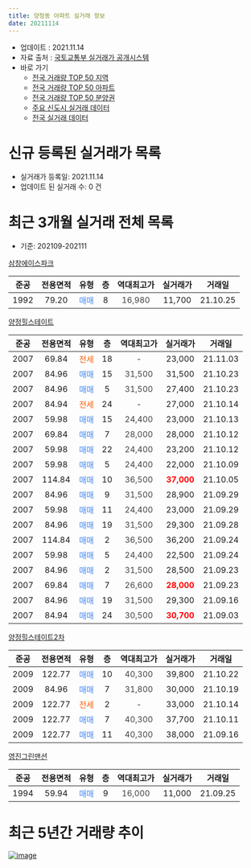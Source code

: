 ```yaml
---
title: 양정동 아파트 실거래 정보
date: 20211114
---
```


* 업데이트 : 2021.11.14
* 자료 출처 : [국토교통부 실거래가 공개시스템](http://rt.molit.go.kr)
* 바로 가기
    * [전국 거래량 TOP 50 지역](https://apt-info.github.io/apt-trade-info/tr)
    * [전국 거래량 TOP 50 아파트](https://apt-info.github.io/apt-trade-info/ta)
    * [전국 거래량 TOP 50 분양권](https://apt-info.github.io/apt-trade-info/tb)
    * [주요 신도시 실거래 데이터](https://apt-info.github.io/apt-trade-info/newtown)
    * [전국 실거래 데이터](https://apt-info.github.io/apt-trade-info/all)



<script async src="https://pagead2.googlesyndication.com/pagead/js/adsbygoogle.js"></script>
<!-- 기본광고 -->
<ins class="adsbygoogle"
     style="display:block"
     data-ad-client="ca-pub-1142216861245946"
     data-ad-slot="4805727019"
     data-ad-format="auto"
     data-full-width-responsive="true"></ins>
<script>
     (adsbygoogle = window.adsbygoogle || []).push({});
</script>


# 신규 등록된 실거래가 목록

* 실거래가 등록일: 2021.11.14
* 업데이트 된 실거래 수: 0 건




<script async src="https://pagead2.googlesyndication.com/pagead/js/adsbygoogle.js"></script>
<!-- 기본광고 -->
<ins class="adsbygoogle"
     style="display:block"
     data-ad-client="ca-pub-1142216861245946"
     data-ad-slot="4805727019"
     data-ad-format="auto"
     data-full-width-responsive="true"></ins>
<script>
     (adsbygoogle = window.adsbygoogle || []).push({});
</script>


# 최근 3개월 실거래 전체 목록
* 기준: 202109-202111


[삼창에이스파크](https://search.naver.com/search.naver?query=%EC%82%BC%EC%B0%BD%EC%97%90%EC%9D%B4%EC%8A%A4%ED%8C%8C%ED%81%AC)

|준공|전용면적|유형|층|역대최고가|실거래가|거래일|
|:---:|:---:|:---:|:---:|:---:|:---:|:---:|
|1992|79.20|<span style="color:#4285F3">매매</span>|8|<span style="color:#444444">16,980</span>|11,700|21.10.25|

[양정힐스테이트](https://search.naver.com/search.naver?query=%EC%96%91%EC%A0%95%ED%9E%90%EC%8A%A4%ED%85%8C%EC%9D%B4%ED%8A%B8)

|준공|전용면적|유형|층|역대최고가|실거래가|거래일|
|:---:|:---:|:---:|:---:|:---:|:---:|:---:|
|2007|69.84|<span style="color:#FF5A00">전세</span>|18|<span style="color:#444444">-</span>|23,000|21.11.03|
|2007|84.96|<span style="color:#4285F3">매매</span>|15|<span style="color:#444444">31,500</span>|31,500|21.10.23|
|2007|84.96|<span style="color:#4285F3">매매</span>|5|<span style="color:#444444">31,500</span>|27,400|21.10.23|
|2007|84.94|<span style="color:#FF5A00">전세</span>|24|<span style="color:#444444">-</span>|27,000|21.10.14|
|2007|59.98|<span style="color:#4285F3">매매</span>|15|<span style="color:#444444">24,400</span>|23,000|21.10.13|
|2007|69.84|<span style="color:#4285F3">매매</span>|7|<span style="color:#444444">28,000</span>|28,000|21.10.12|
|2007|59.98|<span style="color:#4285F3">매매</span>|22|<span style="color:#444444">24,400</span>|23,200|21.10.12|
|2007|59.98|<span style="color:#4285F3">매매</span>|5|<span style="color:#444444">24,400</span>|22,000|21.10.09|
|2007|114.84|<span style="color:#4285F3">매매</span>|10|<span style="color:#444444">36,500</span>|<b><span style="color:#FF0000">37,000</span></b>|21.10.05|
|2007|84.96|<span style="color:#4285F3">매매</span>|9|<span style="color:#444444">31,500</span>|28,900|21.09.29|
|2007|59.98|<span style="color:#4285F3">매매</span>|11|<span style="color:#444444">24,400</span>|23,000|21.09.29|
|2007|84.96|<span style="color:#4285F3">매매</span>|19|<span style="color:#444444">31,500</span>|29,300|21.09.28|
|2007|114.84|<span style="color:#4285F3">매매</span>|2|<span style="color:#444444">36,500</span>|36,200|21.09.24|
|2007|59.98|<span style="color:#4285F3">매매</span>|5|<span style="color:#444444">24,400</span>|22,500|21.09.24|
|2007|84.96|<span style="color:#4285F3">매매</span>|2|<span style="color:#444444">31,500</span>|28,500|21.09.23|
|2007|69.84|<span style="color:#4285F3">매매</span>|7|<span style="color:#444444">26,600</span>|<b><span style="color:#FF0000">28,000</span></b>|21.09.23|
|2007|84.96|<span style="color:#4285F3">매매</span>|19|<span style="color:#444444">31,500</span>|29,300|21.09.16|
|2007|84.94|<span style="color:#4285F3">매매</span>|24|<span style="color:#444444">30,500</span>|<b><span style="color:#FF0000">30,700</span></b>|21.09.03|

[양정힐스테이트2차](https://search.naver.com/search.naver?query=%EC%96%91%EC%A0%95%ED%9E%90%EC%8A%A4%ED%85%8C%EC%9D%B4%ED%8A%B82%EC%B0%A8)

|준공|전용면적|유형|층|역대최고가|실거래가|거래일|
|:---:|:---:|:---:|:---:|:---:|:---:|:---:|
|2009|122.77|<span style="color:#4285F3">매매</span>|10|<span style="color:#444444">40,300</span>|39,800|21.10.22|
|2009|84.96|<span style="color:#4285F3">매매</span>|7|<span style="color:#444444">31,800</span>|30,000|21.10.19|
|2009|122.77|<span style="color:#FF5A00">전세</span>|2|<span style="color:#444444">-</span>|33,000|21.10.14|
|2009|122.77|<span style="color:#4285F3">매매</span>|7|<span style="color:#444444">40,300</span>|37,700|21.10.11|
|2009|122.77|<span style="color:#4285F3">매매</span>|11|<span style="color:#444444">40,300</span>|38,000|21.09.16|

[영진그린맨션](https://search.naver.com/search.naver?query=%EC%98%81%EC%A7%84%EA%B7%B8%EB%A6%B0%EB%A7%A8%EC%85%98)

|준공|전용면적|유형|층|역대최고가|실거래가|거래일|
|:---:|:---:|:---:|:---:|:---:|:---:|:---:|
|1994|59.94|<span style="color:#4285F3">매매</span>|9|<span style="color:#444444">16,000</span>|11,000|21.09.25|



<script async src="https://pagead2.googlesyndication.com/pagead/js/adsbygoogle.js"></script>
<!-- 기본광고 -->
<ins class="adsbygoogle"
     style="display:block"
     data-ad-client="ca-pub-1142216861245946"
     data-ad-slot="4805727019"
     data-ad-format="auto"
     data-full-width-responsive="true"></ins>
<script>
     (adsbygoogle = window.adsbygoogle || []).push({});
</script>


# 최근 5년간 거래량 추이


<div style="width:100%;">
    <canvas id="deal_progress" height="200"></canvas>
</div>

<script>
new Chart(document.getElementById("deal_progress"), {
    type: 'line',
    data: {
        labels: ['16.01','16.02','16.03','16.04','16.05','16.06','16.07','16.08','16.09','16.10','16.11','16.12','17.01','17.02','17.03','17.04','17.05','17.06','17.07','17.08','17.09','17.10','17.11','17.12','18.01','18.02','18.03','18.04','18.05','18.06','18.07','18.08','18.09','18.10','18.11','18.12','19.01','19.02','19.03','19.04','19.05','19.06','19.07','19.08','19.09','19.10','19.11','19.12','20.01','20.02','20.03','20.04','20.05','20.06','20.07','20.08','20.09','20.10','20.11','20.12','21.01','21.02','21.03','21.04','21.05','21.06','21.07','21.08','21.09','21.10','21.11'],
        datasets: [{
            label: '매매/분양권',
            data: [6,9,8,5,14,7,8,6,11,6,13,6,7,6,12,5,11,7,4,9,8,9,4,7,5,6,8,7,6,7,5,7,5,5,6,1,4,10,8,9,11,12,10,9,8,15,17,12,12,15,4,13,12,4,5,9,17,28,33,21,21,15,18,7,9,8,10,15,11,11,0],
            borderColor: "rgba(66, 133, 243, 1)",
            backgroundColor: "rgba(66, 133, 243, 0.05)",
            borderWidth: 1,
            pointRadius: 0,
            fill: false,
            lineTension: 0
        },{
            label: '전/월세',
            data: [7,5,7,6,3,2,5,1,2,4,2,4,2,3,5,9,5,4,5,6,8,4,1,5,7,3,8,11,11,2,6,4,3,4,2,5,9,8,10,6,4,5,7,4,9,6,1,9,6,3,2,2,3,4,3,2,1,3,0,3,2,2,1,3,2,0,0,3,0,2,1],
            borderColor: "rgba(255, 90, 0, 1)",
            backgroundColor: "rgba(255, 90, 0, 0.05)",
            borderWidth: 1,
            pointRadius: 0,
            fill: false,
            lineTension: 0
        },{
            label: '합계',
            data: [13,14,15,11,17,9,13,7,13,10,15,10,9,9,17,14,16,11,9,15,16,13,5,12,12,9,16,18,17,9,11,11,8,9,8,6,13,18,18,15,15,17,17,13,17,21,18,21,18,18,6,15,15,8,8,11,18,31,33,24,23,17,19,10,11,8,10,18,11,13,1],
            borderColor: "rgba(0, 0, 0, 1)",
            backgroundColor: "rgba(0, 0, 0, 0.03)",
            borderWidth: 0.1,
            pointRadius: 0,
            fill: true,
            lineTension: 0
        }
        ]
    },
    options: {
        responsive: true,
        title: {
            display: false
        },
        tooltips: {
            mode: 'index',
            intersect: false
        },
        hover: {
            mode: 'nearest',
            intersect: true
        },
        scales: {
            xAxes: [{
                display: true,
                scaleLabel: {
                    display: true,
                    labelString: '년/월'
                }
            }],
            yAxes: [{
                display: true,
                ticks: {
                    suggestedMin: 0,
                },
                scaleLabel: {
                    display: true,
                    labelString: '실거래 수'
                }
            }]
        }
    }
});

</script>


[![image](https://apt-info.github.io/images/2020-01-03-apt-trade-info/1024x500.png)](https://play.google.com/store/apps/details?id=com.aptinfo.apttradeinfo)

